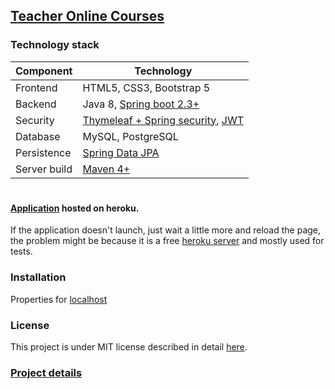 
## [Teacher Online Courses](https://finalprojectnew.herokuapp.com/)



### Technology stack

| Component    | Technology                                                                                                                                               |
|--------------|----------------------------------------------------------------------------------------------------------------------------------------------------------|
| Frontend     | HTML5, CSS3, Bootstrap 5                                                                                                                                 |
| Backend      | Java 8, [Spring boot 2.3+](https://start.spring.io/)                                                                                                     |
| Security     | [Thymeleaf + Spring security](https://www.thymeleaf.org/doc/articles/springsecurity.html), [JWT](https://github.com/InFM8/TeacherOnlineCourses/wiki/JWT) |
| Database     | MySQL, PostgreSQL                                                                                                                                        |
| Persistence  | [Spring Data JPA](https://spring.io/projects/spring-data-jpa)                                                                                            |
| Server build | [Maven 4+](https://maven.apache.org/ref/4-LATEST/)                                                                                                       |


#
#### [Application](https://finalprojectnew.herokuapp.com/) hosted on heroku.

If the application doesn't  launch, just wait a little more and reload the page,
the problem might be because it is a free [heroku server](https://www.heroku.com/free) and mostly used for tests.



### Installation

Properties for [localhost](https://github.com/InFM8/SpringProject/wiki/Guidelines-for-localhost)

### License
This project is under MIT license described in detail [here](https://github.com/InFM8/TeacherOnlineCourses/blob/master/LICENSE.txt).

### [Project details](https://github.com/InFM8/SpringProject/wiki/About)




